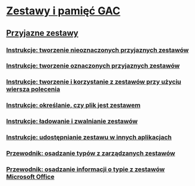 # [Zestawy i pamięć GAC](index.md)
## [Przyjazne zestawy](friend-assemblies.md)
### [Instrukcje: tworzenie nieoznaczonych przyjaznych zestawów](how-to-create-unsigned-friend-assemblies.md)
### [Instrukcje: tworzenie oznaczonych przyjaznych zestawów](how-to-create-signed-friend-assemblies.md)
### [Instrukcje: tworzenie i korzystanie z zestawów przy użyciu wiersza polecenia](how-to-create-and-use-assemblies-using-the-command-line.md)
### [Instrukcje: określanie, czy plik jest zestawem](how-to-determine-if-a-file-is-an-assembly.md)
### [Instrukcje: ładowanie i zwalnianie zestawów](how-to-load-and-unload-assemblies.md)
### [Instrukcje: udostępnianie zestawu w innych aplikacjach](how-to-share-an-assembly-with-other-applications.md)
### [Przewodnik: osadzanie typów z zarządzanych zestawów](walkthrough-embedding-types-from-managed-assemblies-in-vs.md)
### [Przewodnik: osadzanie informacji o typie z zestawów Microsoft Office](walkthrough-embedding-type-information-from-microsoft-office-assemblies-in-vs.md)
